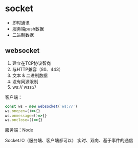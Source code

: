 # socket

+ 即时通讯
+ 服务端push数据
+ 二进制数据

## websocket

1. 建立在TCP协议智商
2. 与HTTP兼容（80、443）
3. 文本 & 二进制数据
4. 没有同源限制
5. ws://  wss://

客户端：

```Javascript
const ws = new websocket('ws://')
ws.onopen=()=>{}
ws.onmessage=()=>{}
ws.onclose=()=>{}
```

服务端：Node

Socket.IO（服务端、客户端都可以）
实时、双向、基于事件的通信
